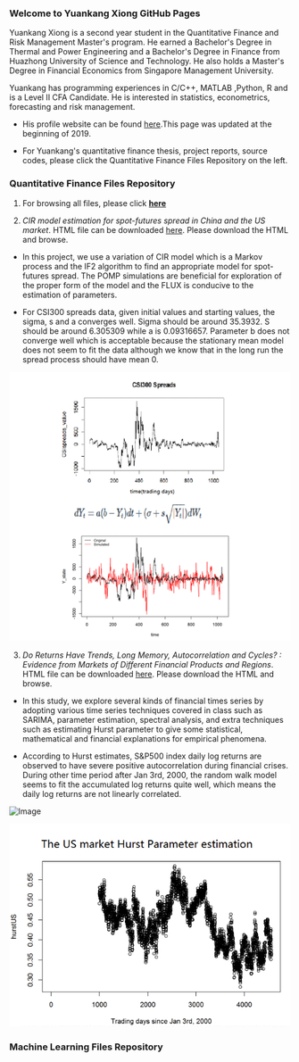 ### Welcome to Yuankang Xiong GitHub Pages

Yuankang Xiong is a second year student in the Quantitative Finance and Risk Management Master's program. He earned a Bachelor's Degree in Thermal and Power Engineering and a Bachelor's Degree in Finance from Huazhong University of Science and Technology. He also holds a Master's Degree in Financial Economics from Singapore Management University.  

Yuankang has programming experiences in C/C++, MATLAB ,Python, R and is a Level II CFA Candidate. He is interested in statistics, econometrics, forecasting and risk management.

- His profile website can be found [here](https://lsa.umich.edu/math/people/quant/2017/ricxiong.html).This page was updated at the beginning of 2019.

- For Yuankang's quantitative finance thesis, project reports, source codes, please click the Quantitative Finance Files Repository on the left.  

### Quantitative Finance Files Repository

1. For browsing all files, please click [**here**](https://github.com/RickYuankangHung/Quantitative-Finance)


2. _CIR model estimation for spot-futures spread in China and the US market_. HTML file can be downloaded [here](https://github.com/RickYuankangHung/Quantitative-Finance/blob/master/531FinalProjectVersion2.1.html). Please download the HTML and browse.


- In this project, we use a variation of CIR model which is a Markov process and the IF2 algorithm to find an appropriate model for spot-futures spread. The POMP simulations are beneficial for exploration of the proper form of the model and the FLUX is conducive to the estimation of parameters. 

- For CSI300 spreads data, given initial values and starting values, the sigma, s and a converges well. Sigma should be around 35.3932. S should be around 6.305309 while a is 0.09316657. Parameter b does not converge well which is acceptable because the stationary mean model does not seem to fit the data although we know that in the long run the spread process should have mean 0.

![Image](POMPSpreadmodel.gif)

3. _Do Returns Have Trends, Long Memory, Autocorrelation and Cycles? : Evidence from Markets of Different Financial Products and Regions_. HTML file can be downloaded [here](https://github.com/RickYuankangHung/Quantitative-Finance/blob/master/FractionalBrownianMotion.html). Please download the HTML and browse.

- In this study, we explore several kinds of financial times series by adopting various time series techniques covered in class such as SARIMA, parameter estimation, spectral analysis, and extra techniques such as estimating Hurst parameter to give some statistical, mathematical and financial explanations for empirical phenomena.

- According to Hurst estimates, S&P500 index daily log returns are observed to have severe positive autocorrelation during financial crises. During other time period after Jan 3rd, 2000, the random walk model seems to fit the accumulated log returns quite well, which means the daily log returns are not linearly correlated.

![Image](HurstFormula.gif)

![Image](Hurst.gif)

### Machine Learning Files Repository
